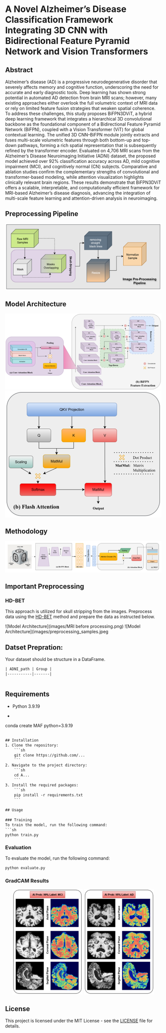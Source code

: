 # A Novel Alzheimer’s Disease Classification Framework Integrating 3D CNN with Bidirectional Feature Pyramid Network and Vision Transformers

## Abstract
Alzheimer’s disease (AD) is a progressive neurodegenerative disorder that severely affects memory and cognitive function, underscoring the need for accurate and early diagnostic tools. Deep learning has shown strong potential in automated AD detection from brain MRI scans; however, many existing approaches either overlook the full volumetric context of MRI data or rely on limited feature fusion strategies that weaken spatial coherence. To address these challenges, this study proposes BiFPN3DViT, a hybrid deep learning framework that integrates a hierarchical 3D convolutional backbone as the foundational component of a Bidirectional Feature Pyramid Network (BiFPN), coupled with a Vision Transformer (ViT) for global contextual learning. The unified 3D CNN–BiFPN module jointly extracts and fuses multi-scale volumetric features through both bottom-up and top-down pathways, forming a rich spatial representation that is subsequently refined by the transformer encoder. Evaluated on 4,706 MRI scans from the Alzheimer’s Disease Neuroimaging Initiative (ADNI) dataset, the proposed model achieved over 92\% classification accuracy across AD, mild cognitive impairment (MCI), and cognitively normal (CN) subjects. Comparative and ablation studies confirm the complementary strengths of convolutional and transformer-based modeling, while attention visualization highlights clinically relevant brain regions. These results demonstrate that BiFPN3DViT offers a scalable, interpretable, and computationally efficient framework for MRI-based Alzheimer’s disease diagnosis, advancing the integration of multi-scale feature learning and attention-driven analysis in neuroimaging.

## Preprocessing Pipeline
![Model Architecture](images/preprocessing_pipeline.png)

## Model Architecture
![Model Architecture](images/BiFPN_block.png)
![Model Architecture](images/transformer_block.png)
## Methodology
![Mmethodology](images/architecture_overview11.png)


## Important Preprocessing

### HD-BET
This approach is utilized for skull stripping from the images. Preprocess data using the [HD-BET](https://github.com/MIC-DKFZ/HD-BET) method and prepare the data as instructed below.

![Model Architecture](images/MRI before processing.png)
![Model Architecture](images/preprocessing_samples.jpeg

## Datset Prepration:
Your dataset should be structure in a DataFrame.
```
| ADNI_path | Group |
|-----------|-------|


```
## Requirements
- Python 3.9.19
- ```sh
conda create MAF python=3.9.19
```

## Installation
1. Clone the repository:
    ```sh
    git clone https://github.com/...
    ```
2. Navigate to the project directory:
    ```sh
    cd A...
    ```
3. Install the required packages:
    ```sh
    pip install -r requirements.txt
    ```

## Usage

### Training
To train the model, run the following command:
```sh
python train.py
```

### Evaluation
To evaluate the model, run the following command:
```sh
python evaluate.py
```

### GradCAM Results
<p align="center">
    <img src="images/GradCAM1.png" alt="GradCAM Result 1" width="45%">
    <img src="images/GradCAM2.png" alt="GradCAM Result 2" width="45%">
</p>


## License
This project is licensed under the MIT License - see the [LICENSE](LICENSE) file for details.

